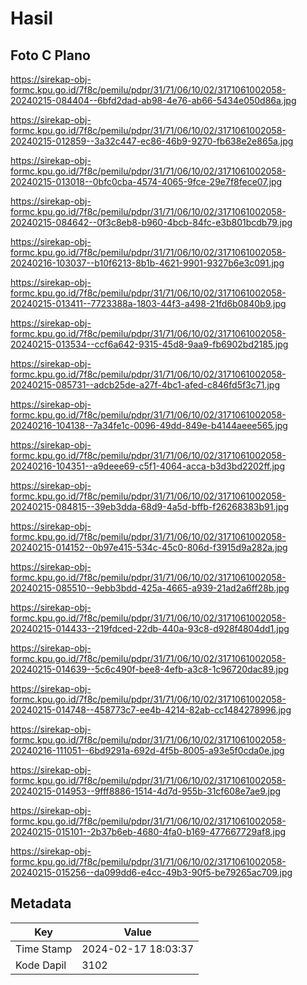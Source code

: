 # Hasil

## Foto C Plano

https://sirekap-obj-formc.kpu.go.id/7f8c/pemilu/pdpr/31/71/06/10/02/3171061002058-20240215-084404--6bfd2dad-ab98-4e76-ab66-5434e050d86a.jpg

https://sirekap-obj-formc.kpu.go.id/7f8c/pemilu/pdpr/31/71/06/10/02/3171061002058-20240215-012859--3a32c447-ec86-46b9-9270-fb638e2e865a.jpg

https://sirekap-obj-formc.kpu.go.id/7f8c/pemilu/pdpr/31/71/06/10/02/3171061002058-20240215-013018--0bfc0cba-4574-4065-9fce-29e7f8fece07.jpg

https://sirekap-obj-formc.kpu.go.id/7f8c/pemilu/pdpr/31/71/06/10/02/3171061002058-20240215-084642--0f3c8eb8-b960-4bcb-84fc-e3b801bcdb79.jpg

https://sirekap-obj-formc.kpu.go.id/7f8c/pemilu/pdpr/31/71/06/10/02/3171061002058-20240216-103037--b10f6213-8b1b-4621-9901-9327b6e3c091.jpg

https://sirekap-obj-formc.kpu.go.id/7f8c/pemilu/pdpr/31/71/06/10/02/3171061002058-20240215-013411--7723388a-1803-44f3-a498-21fd6b0840b9.jpg

https://sirekap-obj-formc.kpu.go.id/7f8c/pemilu/pdpr/31/71/06/10/02/3171061002058-20240215-013534--ccf6a642-9315-45d8-9aa9-fb6902bd2185.jpg

https://sirekap-obj-formc.kpu.go.id/7f8c/pemilu/pdpr/31/71/06/10/02/3171061002058-20240215-085731--adcb25de-a27f-4bc1-afed-c846fd5f3c71.jpg

https://sirekap-obj-formc.kpu.go.id/7f8c/pemilu/pdpr/31/71/06/10/02/3171061002058-20240216-104138--7a34fe1c-0096-49dd-849e-b4144aeee565.jpg

https://sirekap-obj-formc.kpu.go.id/7f8c/pemilu/pdpr/31/71/06/10/02/3171061002058-20240216-104351--a9deee69-c5f1-4064-acca-b3d3bd2202ff.jpg

https://sirekap-obj-formc.kpu.go.id/7f8c/pemilu/pdpr/31/71/06/10/02/3171061002058-20240215-084815--39eb3dda-68d9-4a5d-bffb-f26268383b91.jpg

https://sirekap-obj-formc.kpu.go.id/7f8c/pemilu/pdpr/31/71/06/10/02/3171061002058-20240215-014152--0b97e415-534c-45c0-806d-f3915d9a282a.jpg

https://sirekap-obj-formc.kpu.go.id/7f8c/pemilu/pdpr/31/71/06/10/02/3171061002058-20240215-085510--9ebb3bdd-425a-4665-a939-21ad2a6ff28b.jpg

https://sirekap-obj-formc.kpu.go.id/7f8c/pemilu/pdpr/31/71/06/10/02/3171061002058-20240215-014433--219fdced-22db-440a-93c8-d928f4804dd1.jpg

https://sirekap-obj-formc.kpu.go.id/7f8c/pemilu/pdpr/31/71/06/10/02/3171061002058-20240215-014639--5c6c490f-bee8-4efb-a3c8-1c96720dac89.jpg

https://sirekap-obj-formc.kpu.go.id/7f8c/pemilu/pdpr/31/71/06/10/02/3171061002058-20240215-014748--458773c7-ee4b-4214-82ab-cc1484278996.jpg

https://sirekap-obj-formc.kpu.go.id/7f8c/pemilu/pdpr/31/71/06/10/02/3171061002058-20240216-111051--6bd9291a-692d-4f5b-8005-a93e5f0cda0e.jpg

https://sirekap-obj-formc.kpu.go.id/7f8c/pemilu/pdpr/31/71/06/10/02/3171061002058-20240215-014953--9fff8886-1514-4d7d-955b-31cf608e7ae9.jpg

https://sirekap-obj-formc.kpu.go.id/7f8c/pemilu/pdpr/31/71/06/10/02/3171061002058-20240215-015101--2b37b6eb-4680-4fa0-b169-477667729af8.jpg

https://sirekap-obj-formc.kpu.go.id/7f8c/pemilu/pdpr/31/71/06/10/02/3171061002058-20240215-015256--da099dd6-e4cc-49b3-90f5-be79265ac709.jpg


## Metadata

| Key        | Value               |
| ---------- | ------------------- |
| Time Stamp | 2024-02-17 18:03:37 |
| Kode Dapil | 3102                |



